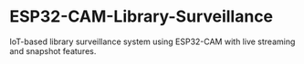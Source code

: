 # ESP32-CAM-Library-Surveillance
IoT-based library surveillance system using ESP32-CAM with live streaming and snapshot features.
